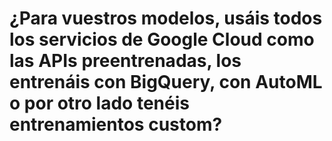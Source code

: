 # ¿Para vuestros modelos, usáis todos los servicios de Google Cloud como las APIs preentrenadas, los entrenáis con BigQuery, con AutoML o por otro lado tenéis entrenamientos custom?